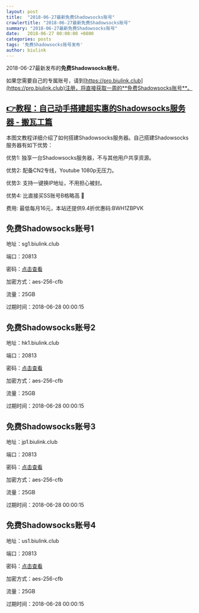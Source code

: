 ```yaml
---
layout: post
title:  "2018-06-27最新免费Shadowsocks账号"
crawlertitle: "2018-06-27最新免费Shadowsocks账号"
summary: "2018-06-27最新免费Shadowsocks账号"
date:   2018-06-27 00:00:00 +0800
categories: posts
tags: '免费Shadowsocks账号发布'
author: biulink
---
```


2018-06-27最新发布的**免费Shadowsocks账号**。

如果您需要自己的专属账号，请到[https://pro.biulink.club](https://pro.biulink.club)注册，将直接获取一周的**免费Shadowsocks账号**。

## [👉教程：自己动手搭建超实惠的Shadowsocks服务器 - 搬瓦工篇](https://github.com/Biulink/ShadowsocksTutorials/blob/master/%E6%95%99%E6%82%A8%E8%87%AA%E5%B7%B1%E5%8A%A8%E6%89%8B%E6%90%AD%E5%BB%BA%E8%B6%85%E5%AE%9E%E6%83%A0%E7%9A%84Shadowsocks%E6%9C%8D%E5%8A%A1%E5%99%A8%20-%20%E6%90%AC%E7%93%A6%E5%B7%A5%E7%AF%87.md)
  
  本图文教程详细介绍了如何搭建Shadowsocks服务器。自己搭建Shadowsocks服务器有如下优势：

  优势1: 独享一台Shadowsocks服务器，不与其他用户共享资源。

  优势2: 配备CN2专线，Youtube 1080p无压力。

  优势3: 支持一键换IP地址，不用担心被封。

  优势4: 比直接买SS账号B格略高 🙂

  费用: 最低每月16元，本站还提供9.4折优惠码:BWH1ZBPVK  
## 免费Shadowsocks账号1

地址：sg1.biulink.club

端口：20813

密码：[点击查看](https://github.com/Biulink/ShadowsocksTutorials/blob/master/publish/2018-06-27%E6%9C%80%E6%96%B0%E5%85%8D%E8%B4%B9Shadowsocks%E8%B4%A6%E5%8F%B7.md)

加密方式：aes-256-cfb

流量：25GB

过期时间：2018-06-28 00:00:15

## 免费Shadowsocks账号2

地址：hk1.biulink.club

端口：20813

密码：[点击查看](https://github.com/Biulink/ShadowsocksTutorials/blob/master/publish/2018-06-27%E6%9C%80%E6%96%B0%E5%85%8D%E8%B4%B9Shadowsocks%E8%B4%A6%E5%8F%B7.md)

加密方式：aes-256-cfb

流量：25GB

过期时间：2018-06-28 00:00:15

## 免费Shadowsocks账号3

地址：jp1.biulink.club

端口：20813

密码：[点击查看](https://github.com/Biulink/ShadowsocksTutorials/blob/master/publish/2018-06-27%E6%9C%80%E6%96%B0%E5%85%8D%E8%B4%B9Shadowsocks%E8%B4%A6%E5%8F%B7.md)

加密方式：aes-256-cfb

流量：25GB

过期时间：2018-06-28 00:00:15

## 免费Shadowsocks账号4

地址：us1.biulink.club

端口：20813

密码：[点击查看](https://github.com/Biulink/ShadowsocksTutorials/blob/master/publish/2018-06-27%E6%9C%80%E6%96%B0%E5%85%8D%E8%B4%B9Shadowsocks%E8%B4%A6%E5%8F%B7.md)

加密方式：aes-256-cfb

流量：25GB

过期时间：2018-06-28 00:00:15

